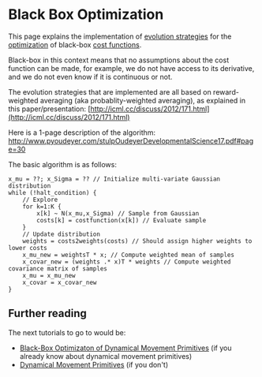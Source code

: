Black Box Optimization
===============

This page explains the implementation of [evolution strategies](http://en.wikipedia.org/wiki/Evolution_strategy) for the [optimization](http://en.wikipedia.org/wiki/Optimization_%28mathematics%29) of black-box [cost functions](http://en.wikipedia.org/wiki/Loss_function).

Black-box in this context means that no assumptions about the cost function can be made, for example, we do not have access to its derivative, and we do not even know if it is continuous or not.

The evolution strategies that are implemented are all based on reward-weighted averaging (aka probablity-weighted averaging), as explained in this paper/presentation: [http://icml.cc/discuss/2012/171.html](http://icml.cc/discuss/2012/171.html)

Here is a 1-page description of the algorithm:
http://www.pyoudeyer.com/stulpOudeyerDevelopmentalScience17.pdf#page=30

The basic algorithm is as follows:

	x_mu = ??; x_Sigma = ?? // Initialize multi-variate Gaussian distribution
	while (!halt_condition) {
		// Explore
		for k=1:K {
			x[k] ~ N(x_mu,x_Sigma) // Sample from Gaussian
			costs[k] = costfunction(x[k]) // Evaluate sample
		}
		// Update distribution
		weights = costs2weights(costs) // Should assign higher weights to lower costs
		x_mu_new = weightsT * x; // Compute weighted mean of samples
		x_covar_new = (weights .* x)T * weights // Compute weighted covariance matrix of samples
		x_mu = x_mu_new
		x_covar = x_covar_new
	}
	
Further reading
---------------

The next tutorials to go to would be:
* <a href="dmp_bbo.md">Black-Box Optimizaton of Dynamical Movement Primitives</a> (if you already know about dynamical movement primitives)
* <a href="dmp.md">Dynamical Movement Primitives</a> (if you don't)


